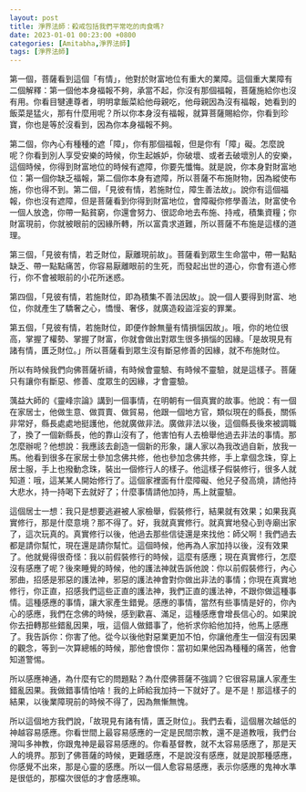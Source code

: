 ```yaml
---
layout: post
title: 淨界法師：殺戒包括我們平常吃的肉食嗎?
date: 2023-01-01 00:23:00 +0800
categories: [Amitabha,淨界法師]
tags: [淨界法師]
---
```

第一個，菩薩看到這個「有情」，他對於財富地位有重大的業障。這個重大業障有二個解釋：第一個他本身福報不夠，承當不起，你沒有那個福報，菩薩施給你也沒有用。你看目犍連尊者，明明拿飯菜給他母親吃，他母親因為沒有福報，她看到的飯菜是猛火，那有什麼用呢？所以你本身沒有福報，就算菩薩賜給你，你看到珍寶，你也是等於沒看到，因為你本身福報不夠。

第二個，你內心有種種的遮「障」，你有那個福報，但是你有「障」礙。怎麼說呢？你看到別人享受安樂的時候，你生起嫉妒，你破壞、或者去破壞別人的安樂，這個時候，你得到財富地位的時候有遮障，你要先懺悔。就是說，你本身對財富地位：第一個你缺乏福報，第二個你本身有遮障，所以菩薩不布施財物，因為縱使布施，你也得不到。第二個，「見彼有情，若施財位，障生善法故」。說你有這個福報，你也沒有遮障，但是菩薩看到你得到財富地位，會障礙你修學善法，財富使令一個人放逸，你帶一點貧窮，你還會努力、很認命地去布施、持戒，積集資糧；你財富現前，你就被眼前的因緣所轉，所以富貴求道難，所以菩薩不布施是這樣的道理。

第三個，「見彼有情，若乏財位，厭離現前故」。菩薩看到眾生生命當中，帶一點點缺乏、帶一點點痛苦，你容易厭離眼前的生死，而發起出世的道心，你會有道心修行，你不會被眼前的小花所迷惑。

第四個，「見彼有情，若施財位，即為積集不善法因故」。說一個人要得到財富、地位，你就產生了驕奢之心，憍慢、奢侈，就廣造殺盜淫妄的罪業。

第五個，「見彼有情，若施財位，即便作餘無量有情損惱因故」。哦，你的地位很高，掌握了權勢、掌握了財富，你就會做出對眾生很多損惱的因緣。「是故現見有諸有情，匱乏財位。」所以菩薩看到眾生沒有斷惡修善的因緣，就不布施財位。

所以有時候我們向佛菩薩祈禱，有時候會靈驗、有時候不靈驗，就是這樣子。菩薩只有讓你有斷惡、修善、度眾生的因緣，才會靈驗。

蕅益大師的《靈峰宗論》講到一個事情，在明朝有一個真實的故事。他說：有一個在家居士，他做生意、做買賣、做貿易，他跟一個地方官，類似現在的縣長，關係非常好，縣長處處地挺護他，他就廣做非法。廣做非法以後，這個縣長後來被調職了，換了一個新縣長，他的靠山沒有了，他害怕有人去檢舉他過去非法的事情。那怎麼辦呢？他想說：我應該去創造一個新的形象，讓人家以為我改過自新，放我一馬。他看到很多在家居士參加念佛共修，他也參加念佛共修，手上拿個念珠，穿上居士服，手上也撥動念珠，裝出一個修行人的樣子。他這樣子假裝修行，很多人就知道：哦，這某某人開始修行了。這個家裡面有什麼障礙、他兒子發高燒，請他持大悲水，持一持喝下去就好了；什麼事情請他加持，馬上就靈驗。

這個居士一想：我只是想要逃避被人家檢舉，假裝修行，結果就有效果；如果我真實修行，那是什麼意境？那不得了。好，我就真實修行。就真實地發心到寺廟出家了，這次玩真的。真實修行以後，他過去那些信徒還是來找他：師父啊！我們過去都是請你幫忙，現在還是請你幫忙。這個時候，他再為人家加持以後，沒有效果了。他就覺得很奇怪：我以前假裝修行的時候，這麼有感應；現在真實修行，怎麼沒有感應了呢？後來睡覺的時候，他的護法神就告訴他說：你以前假裝修行，內心邪曲，招感是邪惡的護法神，邪惡的護法神會對你做出非法的事情；你現在真實地修行，你正直，招感我們這些正直的護法神，我們正直的護法神，不跟你做這種事情。這種感應的事情，讓大家產生錯覺。感應的事情，當然有些事情是好的，你內心的感應，我們在念佛的時候，感到歡喜、滿足，這種感應會增長信心的。如果說你去扭轉那些錯亂因果，哦，這個人做錯事了，他祈求你給他加持，他馬上感應了。我告訴你：你害了他。從今以後他對惡業更加不怕，你讓他產生一個沒有因果的觀念，等到一次算總帳的時候，那他會恨你：當初如果他因為種種的痛苦，他會知道警惕。

所以感應神通，為什麼有它的問題點？為什麼佛菩薩不強調？它很容易讓人家產生錯亂因果。我做錯事情怕啥！我的上師給我加持一下就好了。是不是！那這樣子的結果，以後業障現前的時候不得了，因為無慚無愧。

所以這個地方我們說，「故現見有諸有情，匱乏財位」。我們去看，這個層次越低的神越容易感應。你看世間上最容易感應的一定是民間宗教，還不是道教哦，我們台灣叫多神教，你跟鬼神是最容易感應的。你看基督教，就不太容易感應了，那是天人的境界。那到了佛菩薩的時候，更難感應，不是說沒有感應，就是說那種感應，你感覺不出來，那是心靈的感應。所以一個人愈容易感應，表示你感應的鬼神水準是很低的，那檔次很低的才會感應嘛。